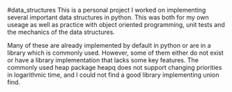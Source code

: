 #data_structures
This is a personal project I worked on implementing several important data structures in python. This was both for my own useage as well as practice with object oriented programming, unit tests and the mechanics of the data structures. 

Many  of these are already implemented by default in python or are in a library which is commonly used. However, some of them either do not exist or have a library implementation that lacks some key features. The commonly used heap package heapq does not support changing priorities in logarithmic time, and I could not find a good library implementing union find.
